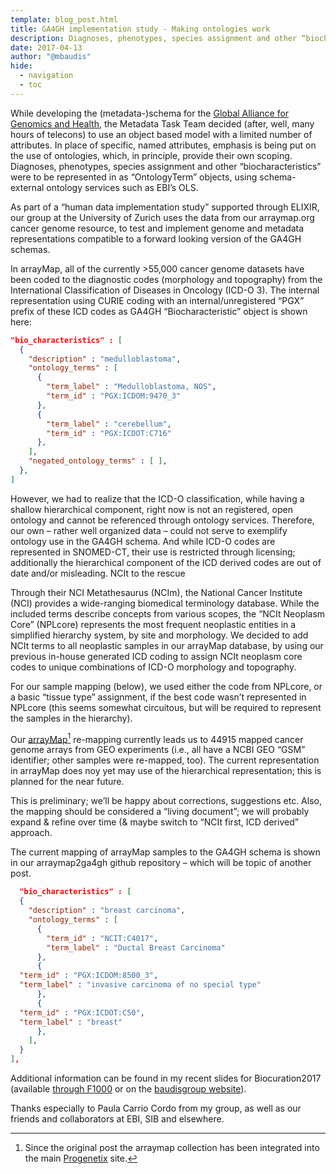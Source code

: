 ```yaml
---
template: blog_post.html
title: GA4GH implementation study - Making ontologies work
description: Diagnoses, phenotypes, species assignment and other “biocharacteristics” represented as “OntologyTerm” objects
date: 2017-04-13
author: "@mbaudis"
hide:
  - navigation
  - toc
---
```


While developing the (metadata-)schema for the [Global Alliance for Genomics and Health](http://ga4gh.org), the Metadata Task Team decided (after, well, many hours of telecons) to use an object based model with a limited number of attributes. In place of specific, named attributes, emphasis is being put on the use of ontologies, which, in principle, provide their own scoping. Diagnoses, phenotypes, species assignment and other “biocharacteristics” were to be represented in as “OntologyTerm” objects, using schema-external ontology services such as EBI’s OLS.

As part of a “human data implementation study” supported through ELIXIR, our group at the University of Zurich uses the data from our arraymap.org cancer genome resource, to test and implement genome and metadata representations compatible to a forward looking version of the GA4GH schemas.

In arrayMap, all of the currently >55,000 cancer genome datasets have been coded to the diagnostic codes (morphology and topography) from the International Classification of Diseases in Oncology (ICD-O 3). The internal representation using CURIE coding with an internal/unregistered “PGX” prefix of these ICD codes as GA4GH “Biocharacteristic” object is shown here:


```json
"bio_characteristics" : [
  {
    "description" : "medulloblastoma",
    "ontology_terms" : [
      {
        "term_label" : "Medulloblastoma, NOS",
        "term_id" : "PGX:ICDOM:9470_3"
      },
      {
        "term_label" : "cerebellum",
        "term_id" : "PGX:ICDOT:C716"
      },
    ],
    "negated_ontology_terms" : [ ],
  },
]
```

However, we had to realize that the ICD-O classification, while having a shallow hierarchical component, right now is not an registered, open ontology and cannot be referenced through ontology services. Therefore, our own – rather well organized data – could not serve to exemplify ontology use in the GA4GH schema. And while ICD-O codes are represented in SNOMED-CT, their use is restricted through licensing; additionally the hierarchical component of the ICD derived codes are out of date and/or misleading.
NCIt to the rescue

Through their NCI Metathesaurus (NCIm), the National Cancer Institute (NCI) provides a wide-ranging biomedical terminology database. While the included terms describe concepts from various scopes, the “NCIt Neoplasm Core” (NPLcore) represents the most frequent neoplastic entities in a simplified hierarchy system, by site and morphology. We decided to add NCIt terms to all neoplastic samples in our arrayMap database, by using our previous in-house generated ICD coding to assign NCIt neoplasm core codes to unique combinations of ICD-O morphology and topography.

For our sample mapping (below), we used either the code from NPLcore, or a basic “tissue type” assignment, if the best code wasn’t represented in NPLcore (this seems somewhat circuitous, but will be required to represent the samples in the hierarchy).

Our [arrayMap](http://arraymap.progenetix.org)[^1] re-mapping currently leads us to 44915 mapped cancer genome arrays from GEO experiments (i.e., all have a NCBI GEO “GSM” identifier; other samples were re-mapped, too). The current representation in arrayMap does noy yet may use of the hierarchical representation; this is planned for the near future.

This is preliminary; we’ll be happy about corrections, suggestions etc. Also, the mapping should be considered a “living document”; we will probably expand & refine over time (& maybe switch to “NCIt first, ICD derived” approach.

The current mapping of arrayMap samples to the GA4GH schema is shown in our arraymap2ga4gh github repository – which will be topic of another post.

```json
  "bio_characteristics" : [
  {
    "description" : "breast carcinoma",
    "ontology_terms" : [
      {
        "term_id" : "NCIT:C4017",
        "term_label" : "Ductal Breast Carcinoma"
      },
      {
  "term_id" : "PGX:ICDOM:8500_3",
  "term_label" : "invasive carcinoma of no special type"
      },
      {
  "term_id" : "PGX:ICDOT:C50",
  "term_label" : "breast"
      },
    ],
  }
],
```

Additional information can be found in my recent slides for Biocuration2017 (available [through F1000](https://f1000research.com/slides/6-476) or on the [baudisgroup website](http://info.baudisgroup.org)).

Thanks especially to Paula Carrio Cordo from my group, as well as our friends and collaborators at EBI, SIB and elsewhere.

[^1]: Since the original post the arraymap collection has been integrated into the main [Progenetix](http://progenetix.org) site.

